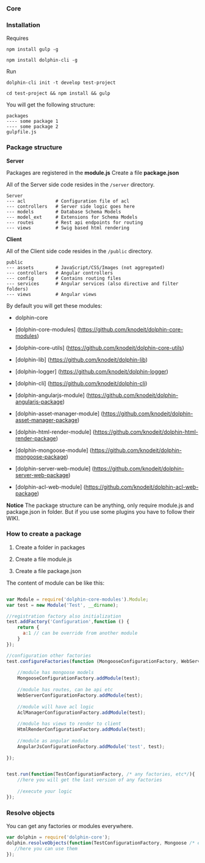 ### Core

### Installation
Requires 

```npm install gulp -g```

```npm install dolphin-cli -g```

Run

`dolphin-cli init -t develop test-project`

`cd test-project && npm install && gulp`

You will get the following structure:


    packages
    ---- some package 1
    ---- some package 2
    gulpfile.js    
    
### Package structure    

**Server**

Packages are registered in the **module.js**
Create a file **package.json**

All of the Server side code resides in the `/server` directory.

    Server
    --- acl           # Configuration file of acl
    --- controllers   # Server side logic goes here
    --- models        # Database Schema Models
    --- model_ext     # Extensions for Schema Models
    --- routes        # Rest api endpoints for routing
    --- views         # Swig based html rendering

**Client**

All of the Client side code resides in the `/public` directory.

    public            
    --- assets        # JavaScript/CSS/Images (not aggregated)
    --- controllers   # Angular controllers
    --- config        # Contains routing files
    --- services      # Angular services (also directive and filter folders)
    --- views         # Angular views


By default you will get these modules:

* dolphin-core

* [dolphin-core-modules] (https://github.com/knodeit/dolphin-core-modules)

* [dolphin-core-utils] (https://github.com/knodeit/dolphin-core-utils)

* [dolphin-lib] (https://github.com/knodeit/dolphin-lib)

* [dolphin-logger] (https://github.com/knodeit/dolphin-logger)

* [dolphin-cli] (https://github.com/knodeit/dolphin-cli)

* [dolphin-angularjs-module] (https://github.com/knodeit/dolphin-angularjs-package)

* [dolphin-asset-manager-module] (https://github.com/knodeit/dolphin-asset-manager-package)

* [dolphin-html-render-module] (https://github.com/knodeit/dolphin-html-render-package)

* [dolphin-mongoose-module] (https://github.com/knodeit/dolphin-mongoose-package)

* [dolphin-server-web-module] (https://github.com/knodeit/dolphin-server-web-package)

* [dolphin-acl-web-module] (https://github.com/knodeit/dolphin-acl-web-package)


**Notice**
The package structure can be anything, only require module.js and package.json in folder. But if you use some plugins you have to follow their WIKI. 



        
### How to create a package

1) Create a folder in packages

2) Create a file module.js

3) Create a file package.json


The content of module can be like this:


```javascript

var Module = require('dolphin-core-modules').Module;
var test = new Module('Test', __dirname);

//registration factory also initialization
test.addFactory('Configuration',function () {
    return {
      a:1 // can be override from another module
    }
});

//configuration other factories 
test.configureFactories(function (MongooseConfigurationFactory, WebServerConfigurationFactory, HtmlRenderConfigurationFactory, AngularJsConfigurationFactory, AclManagerConfigurationFactory) {
    
    //module has mongoose models
    MongooseConfigurationFactory.addModule(test);
    
    //module has routes, can be api etc
    WebServerConfigurationFactory.addModule(test);
    
    //module will have acl logic
    AclManagerConfigurationFactory.addModule(test);
    
    //module has views to render to client
    HtmlRenderConfigurationFactory.addModule(test);
    
    //module as angular module
    AngularJsConfigurationFactory.addModule('test', test);
    
});


test.run(function(TestConfigurationFactory, /* any factories, etc*/){
    //here you will get the last version of any factories
    
    //execute your logic
});
```


### Resolve objects

You can get any factories or modules everywhere.

```javascript
var dolphin = require('dolphin-core');
dolphin.resolveObjects(function(TestConfigurationFactory, Mongoose /* etc*/){
   //here you can use them
});
```

